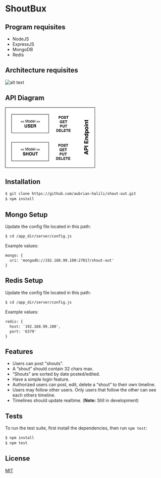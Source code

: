 ShoutBux
=====================

## Program requisites

  * NodeJS
  * ExpressJS
  * MongoDB
  * Redis


## Architecture requisites

![alt text](https://raw.githubusercontent.com/aubrian-halili/shout-out/development/public/images/Architecture.png "Architecture")

## API Diagram

![alt text](https://raw.githubusercontent.com/aubrian-halili/shout-out/development/public/images/API.png "API Diagram")

## Installation

```bash
$ git clone https://github.com/aubrian-halili/shout-out.git
$ npm install
```

## Mongo Setup
  Update the config file located in this path:

```bash
$ cd /app_dir/server/config.js
```
  Example values:
```
mongo: {
  uri: 'mongodb://192.168.99.100:27017/shout-out'
}
```

## Redis Setup
  Update the config file located in this path:

```bash
$ cd /app_dir/server/config.js
```
  Example values:
```
redis: {
  host: '192.168.99.100',
  port: '6379'
}
```

## Features

  * Users can post "shouts".
  * A “shout” should contain 32 chars max.
  * “Shouts” are sorted by date posted/edited.
  * Have a simple login feature.
  * Authorized users can post, edit, delete a “shout” to their own timeline.
  * Users may follow other users. Only users that follow the other can see each others timeline.
  * Timelines should update realtime. (**Note:** Still in development)

## Tests

  To run the test suite, first install the dependencies, then run `npm test`:

```bash
$ npm install
$ npm test
```
## License

  [MIT](LICENSE)

